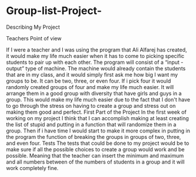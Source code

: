 # Group-list-Project-
Describing My Project

Teachers Point of view 

If I were a teacher and I was using the program that Ali Alfarej has created, it would make my life much easier when it has to come to picking specific students to pair up with each other. The program will consist of a  “input - output” type of machine. The machine would already contain the students that are in my class, and it would simply first ask me how big I want my groups to be. It can be two, three, or even four. If i pick four it would randomly created groups of four and make my life much easier. It will arrange them in a good group with diversity that have girls and guys in a group. This would make my life much easier due to the fact that I don't have to go through the stress on having to create a group and stress out on making them good and perfect. 
First Part of the Project
In the first week of working on my project I think that I can accomplish making at least creating the list of stupid and putting in a function that will randomize them in a group. Then if i have time I would start to make it more complex in putting in the program the function of breaking the groups in groups of two, three, and even four. 
Tests
The tests that could be done to my project would be to make sure if all the possible choices to create a group would work and be possible. Meaning that the teacher can insert the minimum and maximum and all numbers between of the numbers of students in a group and it will work completely fine.
